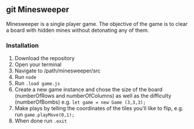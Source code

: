 ## git Minesweeper 
Minesweeper is a single player game. The objective of the game is to clear a board 
with hidden mines without detonating any of them. 

### Installation 

1. Download the repository 
2. Open your terminal 
3. Navigate to /path/minesweeper/src 
4. Run `node` 
5. Run `.load game.js`
6. Create a new game instance and chose the size of the board (numberOfRows and numberOfColumns) as well as the difficulty (numberOfBombs) e.g. `let game = new Game (3,3,3);`
7. Make plays by telling the coordinates of the tiles you'll like to flip, e.g. run `game.playMove(0,1);`
8. When done run `.exit`